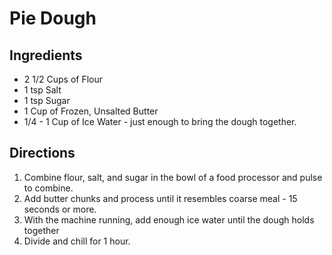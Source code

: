 # Pie Dough

## Ingredients
* 2 1/2 Cups of Flour
* 1 tsp Salt
* 1 tsp Sugar
* 1 Cup of Frozen, Unsalted Butter
* 1/4 - 1 Cup of Ice Water - just enough to bring the dough together.

## Directions
1. Combine flour, salt, and sugar in the bowl of a food processor and pulse to combine.
2. Add butter chunks and process until it resembles coarse meal - 15 seconds or more.
3. With the machine running, add enough ice water until the dough holds together
4. Divide and chill for 1 hour.
